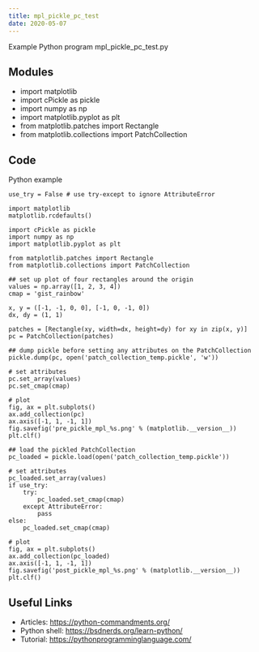 ```yaml
---
title: mpl_pickle_pc_test
date: 2020-05-07
---
```

Example Python program mpl_pickle_pc_test.py

## Modules

* import matplotlib
* import cPickle as pickle
* import numpy as np
* import matplotlib.pyplot as plt
* from matplotlib.patches import Rectangle
* from matplotlib.collections import PatchCollection

## Code

Python example

    use_try = False # use try-except to ignore AttributeError
    
    import matplotlib
    matplotlib.rcdefaults()
    
    import cPickle as pickle
    import numpy as np
    import matplotlib.pyplot as plt
    
    from matplotlib.patches import Rectangle
    from matplotlib.collections import PatchCollection
    
    ## set up plot of four rectangles around the origin
    values = np.array([1, 2, 3, 4])
    cmap = 'gist_rainbow'
    
    x, y = ([-1, -1, 0, 0], [-1, 0, -1, 0])
    dx, dy = (1, 1)
    
    patches = [Rectangle(xy, width=dx, height=dy) for xy in zip(x, y)]
    pc = PatchCollection(patches)
    
    ## dump pickle before setting any attributes on the PatchCollection
    pickle.dump(pc, open('patch_collection_temp.pickle', 'w'))
    
    # set attributes
    pc.set_array(values)
    pc.set_cmap(cmap)
    
    # plot
    fig, ax = plt.subplots()
    ax.add_collection(pc)
    ax.axis([-1, 1, -1, 1])
    fig.savefig('pre_pickle_mpl_%s.png' % (matplotlib.__version__))
    plt.clf()
    
    ## load the pickled PatchCollection
    pc_loaded = pickle.load(open('patch_collection_temp.pickle'))
    
    # set attributes
    pc_loaded.set_array(values)
    if use_try:
        try:
            pc_loaded.set_cmap(cmap)
        except AttributeError:
            pass
    else:
        pc_loaded.set_cmap(cmap)
    
    # plot
    fig, ax = plt.subplots()
    ax.add_collection(pc_loaded)
    ax.axis([-1, 1, -1, 1])
    fig.savefig('post_pickle_mpl_%s.png' % (matplotlib.__version__))
    plt.clf()

## Useful Links

- Articles: https://python-commandments.org/
- Python shell: https://bsdnerds.org/learn-python/
- Tutorial: https://pythonprogramminglanguage.com/
